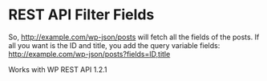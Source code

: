 # REST API Filter Fields
So, http://example.com/wp-json/posts will fetch all the fields of the posts. If all you want is the ID and title, you add the query variable fields: http://example.com/wp-json/posts?fields=ID,title

Works with WP REST API 1.2.1